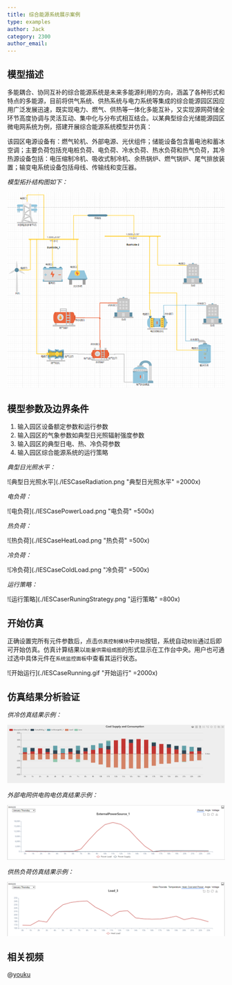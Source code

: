 ```yaml
---
title: 综合能源系统展示案例
type: examples
author: Jack
category: 2300
author_email: 
---
```


## 模型描述

多能耦合、协同互补的综合能源系统是未来多能源利用的方向，涵盖了各种形式和特点的多能源，目前将供气系统、供热系统与电力系统等集成的综合能源园区因应用广泛发展迅速，既实现电力、燃气、供热等一体化多能互补，又实现源网荷储全环节高度协调与灵活互动、集中化与分布式相互结合。以某典型综合光储能源园区微电网系统为例，搭建开展综合能源系统模型并仿真：

该园区电源设备有：燃气轮机、外部电源、光伏组件；储能设备包含蓄电池和蓄冰空调；主要负荷包括充电桩负荷、电负荷、冷水负荷、热水负荷和热气负荷，其冷热源设备包括：电压缩制冷机、吸收式制冷机、余热锅炉、燃气锅炉、尾气排放装置；输变电系统设备包括母线、传输线和变压器。

*模型拓扑结构图如下：*

![拓扑结构图](./IESCase-Topology.png "拓扑结构图")


## 模型参数及边界条件

1. 输入园区设备额定参数和运行参数
2. 输入园区的气象参数如典型日光照辐射强度参数
3. 输入园区的典型日电、热、冷负荷参数
4. 输入园区综合能源系统的运行策略

*典型日光照水平：*

![典型日光照水平](./IESCaseRadiation.png "典型日光照水平" =2000x)

*电负荷：*

![电负荷](./IESCasePowerLoad.png "电负荷" =500x)

*热负荷：*

![热负荷](./IESCaseHeatLoad.png "热负荷" =500x)

*冷负荷：*

![冷负荷](./IESCaseColdLoad.png "冷负荷" =500x)

*运行策略：*

![运行策略](./IESCaserRuningStrategy.png "运行策略" =800x)

## 开始仿真

正确设置完所有元件参数后，点击`仿真控制模块`中`开始`按钮，系统自动`校验`通过后即可开始仿真。仿真计算结果以`能量供需组成图`的形式显示在工作台中央。用户也可通过选中具体元件在`系统监控面板`中查看其运行状态。

![开始运行](./IESCaseRunning.gif "开始运行" =2000x)

## 仿真结果分析验证

*供冷仿真结果示例：*

![供冷仿真结果](./IESCaseColdResult.png "供冷仿真结果")

*外部电网供电购电仿真结果示例：*

![外部电网供电购电仿真结果](./IESCaseExternalPowerResult.png "外部电网供电购电仿真结果")

*供热负荷仿真结果示例：*

![供热仿真结果](./IESCaseHeatLoadResult.png "供热仿真结果")


## 相关视频

@[youku](XNDY1MzIzNjE1Ng)